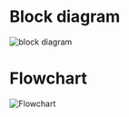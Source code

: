 # Block diagram 
![block diagram](https://user-images.githubusercontent.com/102513343/164713494-5cc09ba2-34a9-48f7-aa1b-5684650af876.png)




# Flowchart 
![Flowchart](https://user-images.githubusercontent.com/102513343/164712943-41557b26-659a-425b-8fb4-ec5382486cd5.png)

